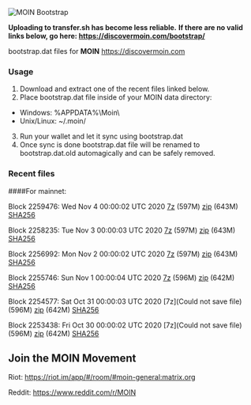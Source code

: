![MOIN Bootstrap](https://i.imgur.com/KjM1jMp.jpg)

**Uploading to transfer.sh has become less reliable.**
**If there are no valid links below, go here: https://discovermoin.com/bootstrap/**

bootstrap.dat files for **MOIN** https://discovermoin.com

### Usage

1. Download and extract one of the recent files linked below.
2. Place bootstrap.dat file inside of your MOIN data directory:
 - Windows: %APPDATA%\Moin\
 - Unix/Linux: ~/.moin/
3. Run your wallet and let it sync using bootstrap.dat
4. Once sync is done bootstrap.dat file will be renamed to bootstrap.dat.old automagically and can be safely removed.


### Recent files

####For mainnet:

Block 2259476: Wed Nov  4 00:00:02 UTC 2020 [7z]() (597M) [zip]() (643M) [SHA256]()

Block 2258235: Tue Nov  3 00:00:03 UTC 2020 [7z]() (597M) [zip]() (643M) [SHA256]()

Block 2256992: Mon Nov  2 00:00:02 UTC 2020 [7z]() (597M) [zip]() (643M) [SHA256]()

Block 2255746: Sun Nov  1 00:00:04 UTC 2020 [7z]() (596M) [zip]() (642M) [SHA256]()

Block 2254577: Sat Oct 31 00:00:03 UTC 2020 [7z](Could not save file) (596M) [zip]() (642M) [SHA256]()

Block 2253438: Fri Oct 30 00:00:02 UTC 2020 [7z](Could not save file) (596M) [zip]() (642M) [SHA256]()

## Join the MOIN Movement

Riot: https://riot.im/app/#/room/#moin-general:matrix.org

Reddit: https://www.reddit.com/r/MOIN
